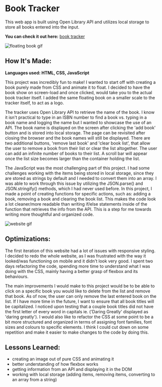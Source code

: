 # Book Tracker

This web app is built using Open Library API and utilizes local storage to store all books entered into the input.

**You can check it out here:** [book tracker](https://book-tracker-hwm.netlify.app/)

![floating book gif](https://media.giphy.com/media/K0Zoqww2foGp1M5vjD/giphy.gif)

## How It's Made:
**Languages used: HTML, CSS, JavaScript**

This project was incredibly fun to make! I wanted to start off with creating a book purely made from CSS and animate it to float. I decided to have the  
book show on screen-load and once clicked, would take you to the actual book tracker itself. I added the same floating book on a smaller scale to the
tracker itself, to act as a logo.

The tracker uses Open Library API to retrieve the name of the book. I know it isn't practical to type in an ISBN number to find a book vs. 
typing in a book name and logging the name but I wanted to showcase the use of an API. The book name is displayed on the screen after clicking the
'add book' button and is stored into local storage. The page can be revisited after closing the browser and the book names will still be displayed. 
There are two additional buttons, 'remove last book' and 'clear book list', that allow the user to remove a book from their list or clear the list 
altogether. The user can add an infinite number of books to their list. A scroll bar will appear once the list size becomes larger than the container
holding the list.

The JavaScript was the most challenging part of this project. I had some challenges working with the items being stored in local storage, since they are 
stored as strings by default and I needed to convert them into an array. I was able to work through this issue by utilizing the JSON.parse() and 
JSON.stringify() methods, which I had never used before. In this project, I made a point of creating functions for specific actions, such as: adding a 
book, removing a book and clearing the book list. This makes the code look a lot cleaner/more readable than writing if/else statements inside of the
function that retrieves the info from the API. This is a step for me towards writing more thoughtful and organized code.

![website gif](https://media.giphy.com/media/rYGeEni4KG0TKWK1tz/giphy.gif)

## Optimizations:

The first iteration of this website had a lot of issues with responsive styling. I decided to redo the whole website, as I was frustrated with the way it
looked/was functioning on mobile and it didn't look very good. I spent two days refactoring the code, spending more time to understand 
what I was doing with the CSS, mainly having a better grasp of flexbox and its behaviours.

The main improvements I would make to this project would be to be able to click on a specific book you would like to delete from the list and remove
that book. As of now, the user can only remove the last entered book on the list. If I have more time in the future, I want to ensure that all book titles
will be capitalized. I noticed upon testing that a couple book titles did not have the first letter of every word in capitals ie. ('Daring Greatly'
displayed as 'daring greatly'). I would also like to refactor the CSS at some point to be a bit more structured and organized in terms of assigning
font families, font sizes and colours to specific elements. I think I could cut down on some repetition and make it easier to make changes to the code by
doing this. 

## Lessons Learned: 
- creating an image out of pure CSS and animating it
- better understanding of how flexbox works
- getting information from an API and displaying it in the DOM
- working with local storage (adding items, removing items, converting to an array from a string)
